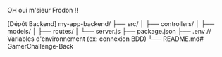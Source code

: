 OH oui m'sieur Frodon !!


[Dépôt Backend]
my-app-backend/
├── src/
│   ├── controllers/
│   ├── models/
│   ├── routes/
│   └── server.js
├── package.json
├── .env  // Variables d'environnement (ex: connexion BDD)
└── README.md#   G a m e r C h a l l e n g e - B a c k  
 